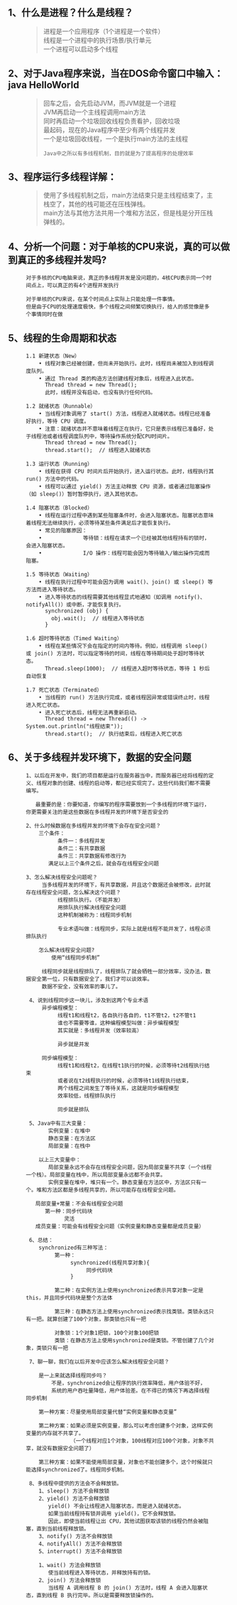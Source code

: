 ## 1、什么是进程？什么是线程？
<figure>

  > 进程是一个应用程序（1个进程是一个软件）  
  > 线程是一个进程中的执行场景/执行单元  
  > 一个进程可以启动多个线程
</figure>

## 2、对于Java程序来说，当在DOS命令窗口中输入：java HelloWorld
<figure>

  > 回车之后，会先启动JVM，而JVM就是一个进程  
  > JVM再启动一个主线程调用main方法  
  > 同时再启动一个垃圾回收线程负责看护，回收垃圾  
  > 最起码，现在的Java程序中至少有两个线程并发  
  > 一个是垃圾回收线程，一个是执行main方法的主线程  
  > 
  >     Java中之所以有多线程机制，目的就是为了提高程序的处理效率
</figure>

## 3、程序运行多线程详解：
<figure>

  > 使用了多线程机制之后，main方法结束只是主线程结束了，主栈空了，其他的栈可能还在压栈弹栈。  
  > main方法与其他方法共用一个堆和方法区，但是栈是分开压栈弹栈的。
</figure>

## 4、分析一个问题：对于单核的CPU来说，真的可以做到真正的多线程并发吗?
<figure>

    对于多核的CPU电脑来说，真正的多线程并发是没问题的，4核CPU表示同一个时间点上，可以真正的有4个进程并发执行

    对于单核的CPU来说，在某个时间点上实际上只能处理一件事情。
    但是由于CPU的处理速度极快，多个线程之间频繁切换执行，给人的感觉像是多个事情同时在做
</figure>

## 5、线程的生命周期和状态
<figure>

    1.1 新建状态（New）
        • 线程对象已经被创建，但尚未开始执行。此时，线程尚未被加入到线程调度队列。
        • 通过 Thread 类的构造方法创建线程对象后，线程进入此状态。
          Thread thread = new Thread();
          此时，线程并没有启动，也没有执行任何代码。

    1.2 就绪状态（Runnable）
        • 当线程对象调用了 start() 方法，线程进入就绪状态。线程已经准备好执行，等待 CPU 调度。
        • 注意：就绪状态并不意味着线程正在执行，它只是表示线程已准备好，处于线程池或者线程调度队列中，等待操作系统分配CPU时间片。
          Thread thread = new Thread();
          thread.start();  // 线程进入就绪状态

    1.3 运行状态（Running）
        • 线程在获得 CPU 时间片后开始执行，进入运行状态。此时，线程执行其 run() 方法中的代码。
        • 线程可以通过 yield() 方法主动释放 CPU 资源，或者通过阻塞操作（如 sleep()）暂时暂停执行，进入其他状态。

    1.4 阻塞状态（Blocked）
        • 线程在运行过程中遇到某些阻塞条件时，会进入阻塞状态。阻塞状态意味着线程无法继续执行，必须等待某些条件满足后才能恢复执行。
        • 常见的阻塞原因：
        •             等待锁：线程在请求一个已经被其他线程持有的锁时，会进入阻塞状态。
        •             I/O 操作：线程可能会因为等待输入/输出操作完成而阻塞。

    1.5 等待状态（Waiting）
        • 线程在执行过程中可能会因为调用 wait()、join() 或 sleep() 等方法而进入等待状态。
        • 进入等待状态的线程需要其他线程显式地通知（如调用 notify()、notifyAll()）或中断，才能恢复执行。
          synchronized (obj) {
            obj.wait();  // 线程进入等待状态
          }

    1.6 超时等待状态（Timed Waiting）
        • 线程在某些情况下会在指定的时间内等待。例如，线程调用 sleep() 或 join() 方法时，可以指定等待的时间，线程在等待期间处于超时等待状态。
          Thread.sleep(1000);  // 线程进入超时等待状态，等待 1 秒后自动恢复

    1.7 死亡状态（Terminated）
        • 当线程的 run() 方法执行完成，或者线程因异常或错误终止时，线程进入死亡状态。
        • 进入死亡状态后，线程无法再重新启动。
          Thread thread = new Thread(() -> System.out.println("线程结束"));
          thread.start();  // 执行结束后，线程进入死亡状态
</figure>

## 6、关于多线程并发环境下，数据的安全问题
<figure>

    1、以后在开发中，我们的项目都是运行在服务器当中，而服务器已经将线程的定义、线程对象的创建、线程的启动等，都已经实现完了。这些代码我们都不需要编写。

       最重要的是：你要知道，你编写的程序需要放到一个多线程的环境下运行，你更需要关注的是这些数据在多线程并发的环境下是否安全的

    2、什么时候数据在多线程并发的环境下会存在安全问题？
        三个条件：
              条件一：多线程并发
              条件二：有共享数据
              条件三：共享数据有修改行为
           满足以上三个条件之后，就会存在线程安全问题

    3、怎么解决线程安全问题呢？
         当多线程并发的环境下，有共享数据，并且这个数据还会被修改，此时就存在线程安全问题，怎么解决这个问题？
              线程排队执行。（不能并发）
              用排队执行解决线程安全问题
              这种机制被称为：线程同步机制

              专业术语叫做：线程同步，实际上就是线程不能并发了，线程必须排队执行

        怎么解决线程安全问题?
            使用“线程同步机制”

         线程同步就是线程排队了，线程排队了就会牺牲一部分效率，没办法，数据安全第一位，只有数据安全了，我们才可以谈效率。
         数据不安全，没有效率的事儿了。

     4、说到线程同步这一块儿，涉及到这两个专业术语
         异步编程模型：
              线程t1和线程t2，各自执行各自的，t1不管t2，t2不管t1
              谁也不需要等谁，这种编程模型叫做：异步编程模型
              其实就是：多线程并发（效率较高）

              异步就是并发

         同步编程模型：
              线程t1和线程t2，在线程t1执行的时候，必须等待t2线程执行结束
              或者说在t2线程执行的时候，必须等待t1线程执行结束，
              两个线程之间发生了等待关系，这就是同步编程模型
              效率较低，线程排队执行

              同步就是排队

     5、Java中有三大变量：
           实例变量：在堆中
           静态变量：在方法区
           局部变量：在栈中

        以上三大变量中：
           局部变量永远不会存在线程安全问题，因为局部变量不共享（一个线程一个栈）。局部变量在栈中，所以局部变量永远都不会共享。
           实例变量在堆中，堆只有一个。静态变量在方法区中，方法区只有一个。堆和方法区都是多线程共享的，所以可能存在线程安全问题。

       局部变量+常量：不会有线程安全问题
          第一种：同步代码块
                灵活
       成员变量：可能会有线程安全问题（实例变量和静态变量都是成员变量）

     6、总结：
        synchronized有三种写法：
             第一种：
                  synchronized(线程共享对象){
                       同步代码块
                  }
   
             第二种：在实例方法上使用synchronized表示共享对象一定是this，并且同步代码块是整个方法体
   
             第三种：在静态方法上使用synchronized表示找类锁。类锁永远只有一把。就算创建了100个对象，那类锁也只有一把
   
             对象锁：1个对象1把锁，100个对象100把锁
             类锁：在静态方法上使用synchronized是类锁。不管创建了几个对象，类锁只有一把

     7、聊一聊，我们在以后开发中应该怎么解决线程安全问题？

        是一上来就选择线程同步吗？
            不是，synchronized会让程序的执行效率降低，用户体验不好，
            系统的用户吞吐量降低，用户体验差。在不得已的情况下再选择线程同步机制

        第一种方案：尽量使用局部变量代替“实例变量和静态变量”

        第二种方案：如果必须是实例变量，那么可以考虑创建多个对象，这样实例变量的内存就不共享了。
                  （一个线程对应1个对象，100线程对应100个对象，对象不共享，就没有数据安全问题了）

        第三种方案：如果不能使用局部变量，对象也不能创建多个，这个时候就只能选择synchronized了。线程同步机制。
   
     8、多线程中提供的方法会不会释放锁。
        1、sleep() 方法不会释放锁
        2、yield() 方法不会释放锁
           yield() 不会让线程进入阻塞状态，而是进入就绪状态。
           如果当前线程持有锁并调用 yield()，它不会释放锁。
           因此，即使当前线程让出 CPU，其他试图获取该锁的线程仍然会被阻塞，直到当前线程释放锁。
        3、notify() 方法不会释放锁
        4、notifyAll() 方法不会释放锁
        5、interrupt() 方法不会释放锁
        
        1、wait() 方法会释放锁
           使当前线程进入等待状态，并释放持有的锁。
        2、join() 方法会释放锁
           当线程 A 调用线程 B 的 join() 方法时，线程 A 会进入阻塞状态，直到线程 B 执行完毕。所以是需要释放锁操作的。
</figure>
